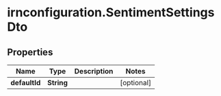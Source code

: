 # irnconfiguration.SentimentSettingsDto

## Properties

Name | Type | Description | Notes
------------ | ------------- | ------------- | -------------
**defaultId** | **String** |  | [optional] 


